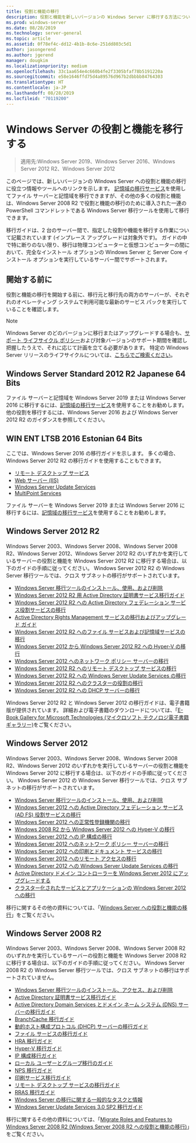 ```yaml
---
title: 役割と機能の移行
description: 役割と機能を新しいバージョンの Windows Server に移行する方法について説明します。
ms.prod: windows-server
ms.date: 08/28/2019
ms.technology: server-general
ms.topic: article
ms.assetid: 0f78ef4c-dd12-4b1b-8c6e-251dd803c5d1
author: jasongerend
ms.author: jgerend
manager: dougkim
ms.localizationpriority: medium
ms.openlocfilehash: 33c1aa654e4c660b4fe2f3305bfaf78b5191220a
ms.sourcegitcommit: e58e1646ffd75d4a89576d967b2dbbbb84764303
ms.translationtype: HT
ms.contentlocale: ja-JP
ms.lasthandoff: 08/28/2019
ms.locfileid: "70119200"
---
```

# <a name="migrating-roles-and-features-in-windows-server"></a>Windows Server の役割と機能を移行する

> 適用先:Windows Server 2019、Windows Server 2016、Windows Server 2012 R2、Windows Server 2012

このページでは、新しいバージョンの Windows Server への役割と機能の移行に役立つ情報やツールへのリンクを示します。 [記憶域の移行サービス](../storage/storage-migration-service/overview.md)を使用してファイル サーバーと記憶域を移行できますが、その他の多くの役割と機能は、Windows Server 2008 R2 で役割と機能の移行のために導入された一連の PowerShell コマンドレットである Windows Server 移行ツールを使用して移行できます。

移行ガイドは、2 台のサーバー間で、指定した役割や機能を移行する作業について記載されています (インプレース アップグレードは対象外です)。 ガイドの中で特に断りのない限り、移行は物理コンピューターと仮想コンピューターの間において、完全なインストール オプションの Windows Server と Server Core インストール オプションを実行しているサーバー間でサポートされます。

## <a name="before-you-begin"></a>開始する前に

役割と機能の移行を開始する前に、移行元と移行先の両方のサーバーが、それぞれのオペレーティング システムで利用可能な最新のサービス パックを実行していることを確認します。 

> [!NOTE]
> Windows Server のどのバージョンに移行またはアップグレードする場合も、[サポート ライフサイクル ポリシー](https://support.microsoft.com/lifecycle)および対象バージョンのサポート期間を確認し把握したうえで、それに応じて計画を立てる必要があります。 特定の Windows Server リリースのライフサイクルについては、[こちらでご検索ください](https://support.microsoft.com/lifecycle)。

## <a name="windows-server-2019"></a>Windows Server Standard 2012 R2 Japanese 64 Bits

ファイル サーバーと記憶域を Windows Server 2019 または Windows Server 2016 に移行するには、[記憶域の移行サービス](../storage/storage-migration-service/overview.md)を使用することをお勧めします。 他の役割を移行するには、Windows Server 2016 および Windows Server 2012 R2 のガイダンスを参照してください。

## <a name="windows-server-2016"></a>WIN ENT LTSB 2016 Estonian 64 Bits

ここでは、Windows Server 2016 の移行ガイドを示します。 多くの場合、Windows Server 2012 R2 の移行ガイドを使用することもできます。

- [リモート デスクトップ サービス](https://technet.microsoft.com/windows-server-docs/compute/remote-desktop-services/migrate-rds-role-services)
- [Web サーバー (IIS)](https://www.iis.net/downloads/microsoft/web-deploy)
- [Windows Server Update Services](https://technet.microsoft.com/library/hh852339.aspx)
- [MultiPoint Services](https://technet.microsoft.com/windows-server-docs/compute/remote-desktop-services/multipoint-services/multipoint-services-migrate)

ファイル サーバーを Windows Server 2019 または Windows Server 2016 に移行するには、[記憶域の移行サービス](../storage/storage-migration-service/overview.md)を使用することをお勧めします。

## <a name="windows-server-2012-r2"></a>Windows Server 2012 R2

Windows Server 2003、Windows Server 2008、Windows Server 2008 R2、Windows Server 2012、Windows Server 2012 R2 のいずれかを実行しているサーバーの役割と機能を Windows Server 2012 R2 に移行する場合は、以下のガイドの手順に従ってください。 Windows Server 2012 R2 の Windows Server 移行ツールでは、クロス サブネットの移行がサポートされています。

- [Windows Server 移行ツールのインストール、使用、および削除](https://technet.microsoft.com/library/jj134202.aspx)
- [Windows Server 2012 R2 用 Active Directory 証明書サービス移行ガイド](https://technet.microsoft.com/library/dn486797.aspx)
- [Windows Server 2012 R2 への Active Directory フェデレーション サービス役割サービスの移行](https://technet.microsoft.com/library/dn486815.aspx)
- [Active Directory Rights Management サービスの移行およびアップグレード ガイド](https://technet.microsoft.com/library/cc754277.aspx)
- [Windows Server 2012 R2 へのファイル サービスおよび記憶域サービスの移行](https://technet.microsoft.com/library/dn479292.aspx)
- [Windows Server 2012 から Windows Server 2012 R2 への Hyper-V の移行](https://technet.microsoft.com/library/dn486799.aspx)
- [Windows Server 2012 へのネットワーク ポリシー サーバーの移行](https://technet.microsoft.com/library/hh831652)
- [Windows Server 2012 R2 へのリモート デスクトップ サービスの移行](https://technet.microsoft.com/library/dn479239.aspx)
- [Windows Server 2012 R2 への Windows Server Update Services の移行](https://technet.microsoft.com/library/hh852339.aspx)
- [Windows Server 2012 R2 へのクラスターの役割の移行](https://technet.microsoft.com/library/dn530779.aspx)
- [Windows Server 2012 R2 への DHCP サーバーの移行](https://technet.microsoft.com/library/dn495425.aspx)

Windows Server 2012 R2 と Windows Server 2012 の移行ガイドは、電子書籍版が提供されています。 詳細および電子書籍のダウンロードについては、「[E-Book Gallery for Microsoft Technologies (マイクロソフト テクノロジ電子書籍ギャラリー)](https://social.technet.microsoft.com/wiki/contents/articles/11608.e-book-gallery-for-microsoft-technologies.aspx#MigrateRoles)をご覧ください。

## <a name="windows-server-2012"></a>Windows Server 2012

Windows Server 2003、Windows Server 2008、Windows Server 2008 R2、Windows Server 2012 のいずれかを実行しているサーバーの役割と機能を Windows Server 2012 に移行する場合は、以下のガイドの手順に従ってください。 Windows Server 2012 の Windows Server 移行ツールでは、クロス サブネットの移行がサポートされています。

- [Windows Server 移行ツールのインストール、使用、および削除](https://technet.microsoft.com/library/jj134202)
- [Windows Server 2012 への Active Directory フェデレーション サービス (AD FS) 役割サービスの移行](https://technet.microsoft.com/library/jj647765)
- [Windows Server 2012 への正常性登録機関の移行](https://technet.microsoft.com/library/hh831513)
- [Windows 2008 R2 から Windows Server 2012 への Hyper-V の移行](https://technet.microsoft.com/library/jj574113)
- [Windows Server 2012 への IP 構成の移行](https://technet.microsoft.com/library/jj574133)
- [Windows Server 2012 へのネットワーク ポリシー サーバーの移行](https://technet.microsoft.com/library/hh831652)
- [Windows Server 2012 への印刷とドキュメント サービスの移行](https://technet.microsoft.com/library/jj134150)
- [Windows Server 2012 へのリモート アクセスの移行](https://technet.microsoft.com/library/hh831423)
- [Windows Server 2012 への Windows Server Update Services の移行](https://technet.microsoft.com/library/hh852339)
- [Active Directory ドメイン コントローラーを Windows Server 2012 にアップグレードする](https://technet.microsoft.com/library/hh994618.aspx)
- [クラスター化されたサービスとアプリケーションの Windows Server 2012 への移行](https://technet.microsoft.com/library/dn486790.aspx)
 

移行に関するその他の資料については、「[Windows Server への役割と機能の移行](https://technet.microsoft.com/library/jj134039)」をご覧ください。

## <a name="windows-server-2008-r2"></a>Windows Server 2008 R2

Windows Server 2003、Windows Server 2008、Windows Server 2008 R2 のいずれかを実行しているサーバーの役割と機能を Windows Server 2008 R2 に移行する場合は、以下のガイドの手順に従ってください。 Windows Server 2008 R2 の Windows Server 移行ツールでは、クロス サブネットの移行はサポートされていません。

- [Windows Server 移行ツールのインストール、アクセス、および削除](https://technet.microsoft.com/library/dd379545)
- [Active Directory 証明書サービス移行ガイド](https://technet.microsoft.com/library/ee126170)
- [Active Directory Domain Services とドメイン ネーム システム (DNS) サーバーの移行ガイド](https://technet.microsoft.com/library/dd379558)
- [BranchCache 移行ガイド](https://technet.microsoft.com/library/dd548365)
- [動的ホスト構成プロトコル (DHCP) サーバーの移行ガイド](https://technet.microsoft.com/library/dd379535)
- [ファイル サービスの移行ガイド](https://technet.microsoft.com/library/dd379487)
- [HRA 移行ガイド](https://technet.microsoft.com/library/ee791829)
- [Hyper-V 移行ガイド](https://technet.microsoft.com/library/ee849855)
- [IP 構成移行ガイド](https://technet.microsoft.com/library/dd379537)
- [ローカル ユーザーとグループ移行のガイド](https://technet.microsoft.com/library/dd379531)
- [NPS 移行ガイド](https://technet.microsoft.com/library/ee791849)
- [印刷サービス移行ガイド](https://technet.microsoft.com/library/dd379488)
- [リモート デスクトップ サービスの移行ガイド](https://technet.microsoft.com/library/ff849223)
- [RRAS 移行ガイド](https://technet.microsoft.com/library/ee822825)
- [Windows Server の移行に関する一般的なタスクと情報](https://technet.microsoft.com/library/ff400258)
- [Windows Server Update Services 3.0 SP2 移行ガイド](https://technet.microsoft.com/library/ee822826)
 
移行に関するその他の資料については、「[Migrate Roles and Features to Windows Server 2008 R2 (Windows Server 2008 R2 への役割と機能の移行)](https://technet.microsoft.com/library/dd365353)」をご覧ください。
